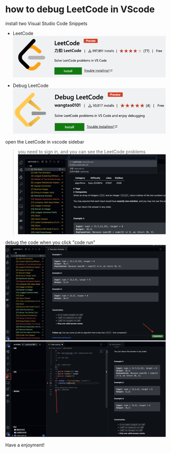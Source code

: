 # how to debug LeetCode in VScode

install two Visual Studio Code Snippets

- LeetCode
![alt text](./image/LeetCode.png)

- Debug LeetCode
![alt text](./image/DebugLeetCode.png)

open the LeetCode in vscode sidebar
> you need to sign in, and you can see the LeetCode problems
![alt text](./image/LeetCodesidebar.png)

debug the code when you click "code run"
![alt text](./image/codeNow.png)
![alt text](./image/debug.png)

Have a enjoyment!
